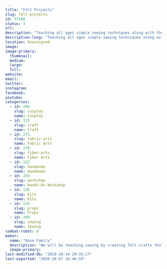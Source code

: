 ```yaml
---
title: "Felt Projects"
slug: felt-projects
id: 37166
status: 3
url: 
description: "Teaching all ages simple sewing techniques along with the opportunity to try more advanced needle felting. The experience is comprised of having the participant sew a felt craft project under the guidance of the Rose family."
description-long: "Teaching all ages simple sewing techniques along with the opportunity to try more advanced needle felting. The experience is comprised of having the participant sew a felt craft project under the guidance of the Rose family. If the participants prefer, they can purchase and take the felt kits home to complete."
location: Unassigned
image: 
image-primary:
  thumbnail: 
  medium: 
  large: 
  full: 
website: 
email: 
twitter: 
instagram: 
facebook: 
youtube: 
categories:
  - id: 286
    slug: cosplay
    name: Cosplay
  - id: 115
    slug: craft
    name: Craft
  - id: 271
    slug: fabric-arts
    name: Fabric Arts
  - id: 270
    slug: fiber-arts
    name: Fiber Arts
  - id: 123
    slug: handmade
    name: Handmade
  - id: 154
    slug: workshop
    name: Hands-On Workshop
  - id: 126
    slug: kits
    name: Kits
  - id: 135
    slug: props
    name: Props
  - id: 269
    slug: sewing
    name: Sewing
combat-robot: 0
maker:
  name: "Rose Family"
  description: "We will be teaching sewing by creating felt crafts that we will sell at the event. We will also be teach needle felting."
  image-primary: 
last-modified-db: "2019-10-14 20:35:17"
last-exported: "2020-10-07 18:46:59"
---
```

